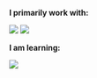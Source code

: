 **I primarily work with:** 

<div display="flex">
  <img src="https://img.shields.io/badge/python-3670A0?style=for-the-badge&logo=python&logoColor=ffdd54"/>
  <img src="https://shields.io/badge/JavaScript-F7DF1E?logo=JavaScript&logoColor=000&style=flat-square"/>
</div>

**I am learning:**

<div display="flex">
  <img src="https://img.shields.io/badge/-C++-blue?logo=cplusplus"/>

</div>
